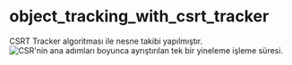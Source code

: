 # object_tracking_with_csrt_tracker
CSRT Tracker algoritması ile nesne takibi yapılmıştır.
![CSR'nin ana adımları boyunca ayrıştırılan tek bir yineleme işleme süresi.](https://user-images.githubusercontent.com/81264301/152055086-63609eac-6b5b-4501-aaa3-c19b6faf7004.png)


